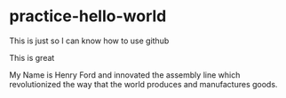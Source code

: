 # practice-hello-world
This is just so I can know how to use github

This is great

My Name is Henry Ford and innovated the assembly line which revolutionized the way that
the world produces and manufactures goods.
